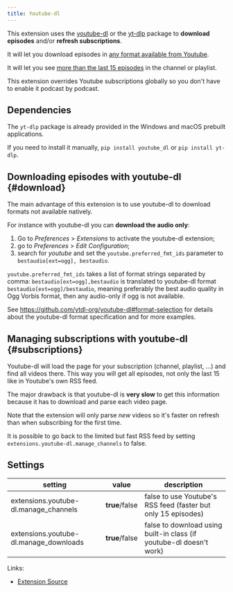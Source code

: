 ```yaml
---
title: Youtube-dl
---
```


This extension uses the [youtube-dl](http://ytdl-org.github.io/youtube-dl/) or the
[yt-dlp](https://github.com/yt-dlp/yt-dlp) package to **download episodes** and/or
**refresh subscriptions**.

It will let you download episodes in [any format available from Youtube](#download).

It will let you see [more than the last 15 episodes](#subscriptions) in the channel or playlist.

This extension overrides Youtube subscriptions globally so you don't have to enable it podcast by podcast.


## Dependencies

The `yt-dlp` package is already provided in the Windows and macOS prebuilt applications.

If you need to install it manually, `pip install youtube_dl` or `pip install yt-dlp`.


## Downloading episodes with youtube-dl         {#download}

The main advantage of this extension is to use youtube-dl to download formats not available natively.

For instance with youtube-dl you can **download the audio only**:
 1. Go to *Preferences* > *Extensions* to activate the youtube-dl extension;
 3. go to *Preferences* > *Edit Configuration*;
 4. search for *youtube* and set the `youtube.preferred_fmt_ids` parameter to `bestaudio[ext=ogg], bestaudio`.

`youtube.preferred_fmt_ids` takes a list of format strings separated by comma:
`bestaudio[ext=ogg],bestaudio` is translated to youtube-dl format `bestaudio[ext=ogg]/bestaudio`, meaning preferably
the best audio quality in Ogg Vorbis format, then any audio-only if ogg is not available.

See <https://github.com/ytdl-org/youtube-dl#format-selection> for details
about the youtube-dl format specification and for more examples.


## Managing subscriptions with youtube-dl      {#subscriptions}

Youtube-dl will load the page for your subscription (channel, playlist, ...) and find all
videos there. This way you will get all episodes, not only the last 15 like in Youtube's own
RSS feed.

The major drawback is that youtube-dl is **very slow** to get this information because
it has to download and parse each video page.

Note that the extension will only parse *new* videos so it's faster on refresh than when subscribing
for the first time.

It is possible to go back to the limited but fast RSS feed by setting `extensions.youtube-dl.manage_channels`
to false.

## Settings

| setting                                   | value          | description                                                                   |
|-------------------------------------------|----------------|-------------------------------------------------------------------------------|
| extensions.youtube-dl.manage_channels     | **true**/false | false to use Youtube's RSS feed (faster but only 15 episodes)                 |
| extensions.youtube-dl.manage_downloads    | **true**/false | false to download using built-in class (if youtube-dl doesn't work)           |

Links:

- [Extension Source](https://github.com/gpodder/gpodder/blob/master/share/gpodder/extensions/youtube-dl.py)
